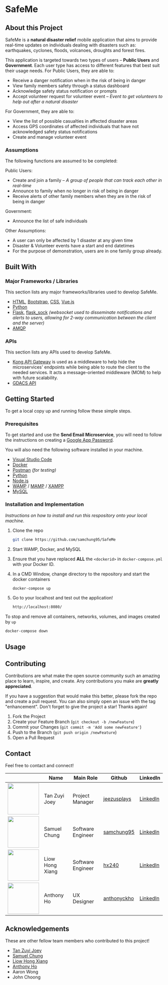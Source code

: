 # SafeMe
## About this Project
SafeMe is a **natural disaster relief** mobile application that aims to provide real-time updates on individuals dealing with disasters such as: earthquakes, cyclones, floods, volcanoes, droughts and forest fires. 

This application is targeted towards two types of users – **Public Users** and **Government**. Each user type has access to different features that best suit their usage needs. For Public Users, they are able to:
* Receive a danger notification when in the risk of being in danger
* View family members safety through a status dashboard
* Acknowledge safety status notification or prompts
* Accept volunteer request for volunteer event – *Event to get volunteers to help out after a natural disaster*

For Government, they are able to:
* View the list of possible casualties in affected disaster areas
* Access GPS coordinates of affected individuals that have not acknowledged safety status notifications
* Create and manage volunteer event

### Assumptions
The following functions are assumed to be completed:

Public Users:
* Create and join a family – *A group of people that can track each other in real-time*
* Announce to family when no longer in risk of being in danger
* Receive alerts of other family members when they are in the risk of being in danger

Government:
* Announce the list of safe individuals

Other Assumptions:
* A user can only be affected by 1 disaster at any given time
* Disaster & Volunteer events have a start and end datetimes
* For the purpose of demonstration, users are in one family group already. 

## Built With
### Major Frameworks / Libraries
This section lists any major frameworks/libraries used to develop SafeMe.

* [HTML](https://www.w3schools.com/html/), [Bootstrap](https://getbootstrap.com/), [CSS](https://www.w3schools.com/css/), [Vue.js](https://vuejs.org/)
* [Python](https://www.python.org/)
* [Flask](https://flask.palletsprojects.com/en/2.2.x/), [flask_sock](https://flask-sock.readthedocs.io/en/latest/) *(websocket used to disseminate notifications and alerts to users, allowing for 2-way communication between the client and the server)*
* [AMQP](https://www.amqp.org/)

### APIs
This section lists any APIs used to develop SafeMe.
* [Kong API Gateway](https://docs.konghq.com/gateway/latest/) is used as a middleware to help hide the microservices' endpoints while being able to route the client to the needed services. It acts a message-oriented middleware (MOM) to help with future scalability.
* [GDACS API](https://www.gdacs.org/)

## Getting Started
To get a local copy up and running follow these simple steps.

### Prerequisites
To get started and use the **Send Email Microservice**, you will need to follow the instructions on creating a [Google App Password](https://support.google.com/accounts/answer/185833?visit_id=638159212202344047-122164626).

You will also need the following software installed in your machine.
* [Visual Studio Code](https://code.visualstudio.com/)
* [Docker](https://www.docker.com/)
* [Postman](https://www.postman.com/) *(for testing)*
* [Python](https://www.python.org/)
* [Node.js](https://nodejs.org/en/)
* [WAMP](https://www.wampserver.com/en/) / [MAMP](https://www.mamp.info/en/) / [XAMPP](https://www.apachefriends.org/index.html)
* [MySQL](https://www.mysql.com/)

### Installation and Implementation

_Instructions on how to install and run this respository onto your local machine._

1. Clone the repo
   ```sh
   git clone https://github.com/samchung95/SafeMe
   ```
2. Start WAMP, Docker, and MySQL

3. Ensure that you have replaced **ALL** the `<dockerid>` in `docker-compose.yml` with your Docker ID.

4. In a CMD Window, change directory to the repository and start the docker containers
   ```sh
   docker-compose up
   ```
5. Go to your localhost and test out the application!
   ```sh
   http://localhost:8080/
   ``` 

To stop and remove all containers, networks, volumes, and images created by `up`
   ```sh
   docker-compose down
   ```

## Usage

## Contributing
Contributions are what make the open source community such an amazing place to learn, inspire, and create. Any contributions you make are **greatly appreciated**.

If you have a suggestion that would make this better, please fork the repo and create a pull request. You can also simply open an issue with the tag "enhancement".
Don't forget to give the project a star! Thanks again!

1. Fork the Project
2. Create your Feature Branch (`git checkout -b /newFeature`)
3. Commit your Changes (`git commit -m 'Add some newFeature'`)
4. Push to the Branch (`git push origin /newFeature`)
5. Open a Pull Request

## Contact
Feel free to contact and connect!

|| Name | Main Role | Github | LinkedIn |
|-----------| ----------- | ----------- | ----------- | ----------- |
|<img src="https://avatars.githubusercontent.com/u/68149788?v=4" width="100"></img>|Tan Zuyi Joey|Project Manager|[jeezusplays](https://github.com/jeezusplays)|[LinkedIn](https://linkedin.com/in/joey-tan-zuyi)|
|<img src="https://avatars.githubusercontent.com/u/41113285?v=4" width="100"></img>|Samuel Chung|Software Engineer|[samchung95](https://github.com/samchung95)|[LinkedIn](https://www.linkedin.com/in/samuel-chung-339688154/)|
|<img src="https://avatars.githubusercontent.com/u/111420736?v=4" width="100"></img>|Liow Hong Xiang|Software Engineer|[hx240](https://github.com/hx240)|[LinkedIn](https://www.linkedin.com/in/liowhongxiang/)|
|<img src="https://avatars.githubusercontent.com/u/111410622?v=4" width="100"></img>|Anthony Ho|UX Designer|[anthonyckho](https://github.com/anthonyckho)|[LinkedIn](https://www.linkedin.com/in/anthony-ho-uxdesign/)|

## Acknowledgements
These are other fellow team members who contributed to this project!
* [Tan Zuyi Joey](https://linkedin.com/in/joey-tan-zuyi)
* [Samuel Chung](https://www.linkedin.com/in/samuel-chung-339688154/)
* [Liow Hong Xiang](https://www.linkedin.com/in/liowhongxiang/)
* [Anthony Ho](https://www.linkedin.com/in/anthony-ho-uxdesign/)
* Aaron Wong
* John Choong
